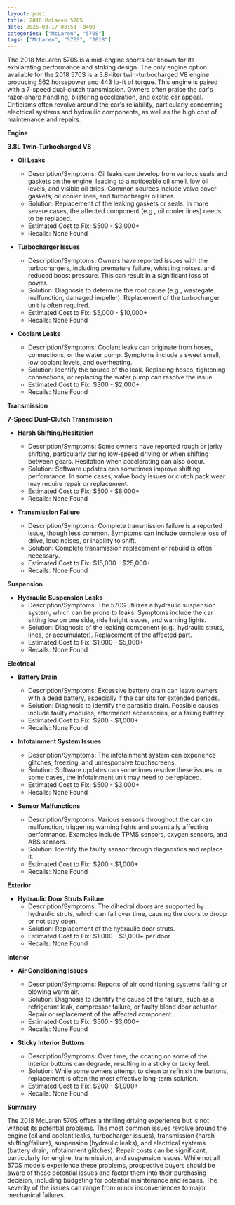 ```yaml
---
layout: post
title: 2018 McLaren 570S
date: 2025-03-17 08:53 -0400
categories: ["McLaren", "570S"]
tags: ["McLaren", "570S", "2018"]
---
```

The 2018 McLaren 570S is a mid-engine sports car known for its exhilarating performance and striking design. The only engine option available for the 2018 570S is a 3.8-liter twin-turbocharged V8 engine producing 562 horsepower and 443 lb-ft of torque. This engine is paired with a 7-speed dual-clutch transmission. Owners often praise the car's razor-sharp handling, blistering acceleration, and exotic car appeal. Criticisms often revolve around the car's reliability, particularly concerning electrical systems and hydraulic components, as well as the high cost of maintenance and repairs.

**Engine**

**3.8L Twin-Turbocharged V8**

*   **Oil Leaks**
    *   Description/Symptoms: Oil leaks can develop from various seals and gaskets on the engine, leading to a noticeable oil smell, low oil levels, and visible oil drips. Common sources include valve cover gaskets, oil cooler lines, and turbocharger oil lines.
    *   Solution: Replacement of the leaking gaskets or seals. In more severe cases, the affected component (e.g., oil cooler lines) needs to be replaced.
    *   Estimated Cost to Fix: $500 - $3,000+
    *   Recalls: None Found

*   **Turbocharger Issues**
    *   Description/Symptoms: Owners have reported issues with the turbochargers, including premature failure, whistling noises, and reduced boost pressure. This can result in a significant loss of power.
    *   Solution: Diagnosis to determine the root cause (e.g., wastegate malfunction, damaged impeller). Replacement of the turbocharger unit is often required.
    *   Estimated Cost to Fix: $5,000 - $10,000+
    *   Recalls: None Found

*   **Coolant Leaks**
    *   Description/Symptoms: Coolant leaks can originate from hoses, connections, or the water pump. Symptoms include a sweet smell, low coolant levels, and overheating.
    *   Solution: Identify the source of the leak. Replacing hoses, tightening connections, or replacing the water pump can resolve the issue.
    *   Estimated Cost to Fix: $300 - $2,000+
    *   Recalls: None Found

**Transmission**

**7-Speed Dual-Clutch Transmission**

*   **Harsh Shifting/Hesitation**
    *   Description/Symptoms: Some owners have reported rough or jerky shifting, particularly during low-speed driving or when shifting between gears. Hesitation when accelerating can also occur.
    *   Solution: Software updates can sometimes improve shifting performance. In some cases, valve body issues or clutch pack wear may require repair or replacement.
    *   Estimated Cost to Fix: $500 - $8,000+
    *   Recalls: None Found

*   **Transmission Failure**
    *   Description/Symptoms: Complete transmission failure is a reported issue, though less common. Symptoms can include complete loss of drive, loud noises, or inability to shift.
    *   Solution: Complete transmission replacement or rebuild is often necessary.
    *   Estimated Cost to Fix: $15,000 - $25,000+
    *   Recalls: None Found

**Suspension**

*   **Hydraulic Suspension Leaks**
    *   Description/Symptoms: The 570S utilizes a hydraulic suspension system, which can be prone to leaks. Symptoms include the car sitting low on one side, ride height issues, and warning lights.
    *   Solution: Diagnosis of the leaking component (e.g., hydraulic struts, lines, or accumulator). Replacement of the affected part.
    *   Estimated Cost to Fix: $1,000 - $5,000+
    *   Recalls: None Found

**Electrical**

*   **Battery Drain**
    *   Description/Symptoms: Excessive battery drain can leave owners with a dead battery, especially if the car sits for extended periods.
    *   Solution: Diagnosis to identify the parasitic drain. Possible causes include faulty modules, aftermarket accessories, or a failing battery.
    *   Estimated Cost to Fix: $200 - $1,000+
    *   Recalls: None Found

*   **Infotainment System Issues**
    *   Description/Symptoms: The infotainment system can experience glitches, freezing, and unresponsive touchscreens.
    *   Solution: Software updates can sometimes resolve these issues. In some cases, the infotainment unit may need to be replaced.
    *   Estimated Cost to Fix: $500 - $3,000+
    *   Recalls: None Found

*   **Sensor Malfunctions**
    *   Description/Symptoms: Various sensors throughout the car can malfunction, triggering warning lights and potentially affecting performance. Examples include TPMS sensors, oxygen sensors, and ABS sensors.
    *   Solution: Identify the faulty sensor through diagnostics and replace it.
    *   Estimated Cost to Fix: $200 - $1,000+
    *   Recalls: None Found

**Exterior**

*   **Hydraulic Door Struts Failure**
    *   Description/Symptoms: The dihedral doors are supported by hydraulic struts, which can fail over time, causing the doors to droop or not stay open.
    *   Solution: Replacement of the hydraulic door struts.
    *   Estimated Cost to Fix: $1,000 - $3,000+ per door
    *   Recalls: None Found

**Interior**

*   **Air Conditioning Issues**
    *   Description/Symptoms: Reports of air conditioning systems failing or blowing warm air.
    *   Solution: Diagnosis to identify the cause of the failure, such as a refrigerant leak, compressor failure, or faulty blend door actuator. Repair or replacement of the affected component.
    *   Estimated Cost to Fix: $500 - $3,000+
    *   Recalls: None Found

* **Sticky Interior Buttons**
    * Description/Symptoms: Over time, the coating on some of the interior buttons can degrade, resulting in a sticky or tacky feel.
    * Solution: While some owners attempt to clean or refinish the buttons, replacement is often the most effective long-term solution.
    * Estimated Cost to Fix: $200 - $1,000+
    * Recalls: None Found

**Summary**

The 2018 McLaren 570S offers a thrilling driving experience but is not without its potential problems. The most common issues revolve around the engine (oil and coolant leaks, turbocharger issues), transmission (harsh shifting/failure), suspension (hydraulic leaks), and electrical systems (battery drain, infotainment glitches). Repair costs can be significant, particularly for engine, transmission, and suspension issues. While not all 570S models experience these problems, prospective buyers should be aware of these potential issues and factor them into their purchasing decision, including budgeting for potential maintenance and repairs. The severity of the issues can range from minor inconveniences to major mechanical failures.

